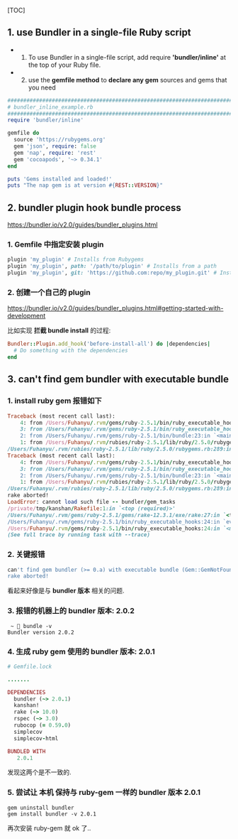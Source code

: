 [TOC]



## 1.  use Bundler in a single-file Ruby script

- 1) To use Bundler in a single-file script, add require **'bundler/inline'** at the top of your Ruby file.
- 2) use the **gemfile method** to **declare any gem** sources and gems that you need

```ruby
##################################################################################
# bundler_inline_example.rb
##################################################################################
require 'bundler/inline'

gemfile do
  source 'https://rubygems.org'
  gem 'json', require: false
  gem 'nap', require: 'rest'
  gem 'cocoapods', '~> 0.34.1'
end

puts 'Gems installed and loaded!'
puts "The nap gem is at version #{REST::VERSION}"
```



## 2. bundler plugin hook bundle process

https://bundler.io/v2.0/guides/bundler_plugins.html

### 1. Gemfile 中指定安装 plugin

```ruby
plugin 'my_plugin' # Installs from Rubygems
plugin 'my_plugin', path: '/path/to/plugin' # Installs from a path
plugin 'my_plugin', git: 'https://github.com:repo/my_plugin.git' # Installs from Git
```

### 2. 创建一个自己的 plugin

https://bundler.io/v2.0/guides/bundler_plugins.html#getting-started-with-development

比如实现 **拦截 bundle install** 的过程:

```ruby
Bundler::Plugin.add_hook('before-install-all') do |dependencies|
  # Do something with the dependencies
end
```



## 3. can't find gem bundler with executable bundle

### 1. install ruby gem 报错如下

```ruby
Traceback (most recent call last):
	4: from /Users/Fuhanyu/.rvm/gems/ruby-2.5.1/bin/ruby_executable_hooks:24:in `<main>'
	3: from /Users/Fuhanyu/.rvm/gems/ruby-2.5.1/bin/ruby_executable_hooks:24:in `eval'
	2: from /Users/Fuhanyu/.rvm/gems/ruby-2.5.1/bin/bundle:23:in `<main>'
	1: from /Users/Fuhanyu/.rvm/rubies/ruby-2.5.1/lib/ruby/2.5.0/rubygems.rb:308:in `activate_bin_path'
/Users/Fuhanyu/.rvm/rubies/ruby-2.5.1/lib/ruby/2.5.0/rubygems.rb:289:in `find_spec_for_exe': can't find gem bundler (>= 0.a) with executable bundle (Gem::GemNotFoundException)
Traceback (most recent call last):
	4: from /Users/Fuhanyu/.rvm/gems/ruby-2.5.1/bin/ruby_executable_hooks:24:in `<main>'
	3: from /Users/Fuhanyu/.rvm/gems/ruby-2.5.1/bin/ruby_executable_hooks:24:in `eval'
	2: from /Users/Fuhanyu/.rvm/gems/ruby-2.5.1/bin/bundle:23:in `<main>'
	1: from /Users/Fuhanyu/.rvm/rubies/ruby-2.5.1/lib/ruby/2.5.0/rubygems.rb:308:in `activate_bin_path'
/Users/Fuhanyu/.rvm/rubies/ruby-2.5.1/lib/ruby/2.5.0/rubygems.rb:289:in `find_spec_for_exe': can't find gem bundler (>= 0.a) with executable bundle (Gem::GemNotFoundException)
rake aborted!
LoadError: cannot load such file -- bundler/gem_tasks
/private/tmp/kanshan/Rakefile:1:in `<top (required)>'
/Users/Fuhanyu/.rvm/gems/ruby-2.5.1/gems/rake-12.3.1/exe/rake:27:in `<top (required)>'
/Users/Fuhanyu/.rvm/gems/ruby-2.5.1/bin/ruby_executable_hooks:24:in `eval'
/Users/Fuhanyu/.rvm/gems/ruby-2.5.1/bin/ruby_executable_hooks:24:in `<main>'
(See full trace by running task with --trace)
```

### 2. 关键报错

```ruby
can't find gem bundler (>= 0.a) with executable bundle (Gem::GemNotFoundException)
rake aborted!
```

看起来好像是与 **bundler 版本** 相关的问题.

### 3. 报错的机器上的 bundler 版本: 2.0.2

```
 ~  bundle -v
Bundler version 2.0.2
```

### 4. 生成 ruby gem 使用的 bundler 版本: 2.0.1

```ruby
# Gemfile.lock

.......

DEPENDENCIES
  bundler (~> 2.0.1)
  kanshan!
  rake (~> 10.0)
  rspec (~> 3.0)
  rubocop (= 0.59.0)
  simplecov
  simplecov-html

BUNDLED WITH
   2.0.1
```

发现这两个是不一致的.

### 5. 尝试让 本机 保持与 ruby-gem 一样的 bundler 版本 2.0.1

```
gem uninstall bundler
gem install bundler -v 2.0.1
```

再次安装 ruby-gem 就 ok 了..

